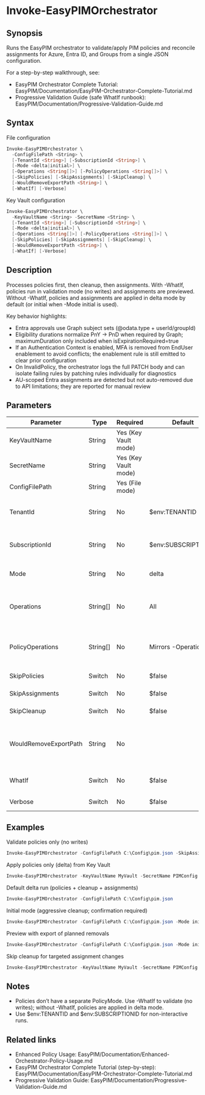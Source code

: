 # Invoke-EasyPIMOrchestrator

## Synopsis
Runs the EasyPIM orchestrator to validate/apply PIM policies and reconcile assignments for Azure, Entra ID, and Groups from a single JSON configuration.

For a step-by-step walkthrough, see:
- EasyPIM Orchestrator Complete Tutorial: EasyPIM/Documentation/EasyPIM-Orchestrator-Complete-Tutorial.md
- Progressive Validation Guide (safe WhatIf runbook): EasyPIM/Documentation/Progressive-Validation-Guide.md

## Syntax

File configuration
```powershell
Invoke-EasyPIMOrchestrator \
  -ConfigFilePath <String> \
  [-TenantId <String>] [-SubscriptionId <String>] \
  [-Mode <delta|initial>] \
  [-Operations <String[]>] [-PolicyOperations <String[]>] \
  [-SkipPolicies] [-SkipAssignments] [-SkipCleanup] \
  [-WouldRemoveExportPath <String>] \
  [-WhatIf] [-Verbose]
```

Key Vault configuration
```powershell
Invoke-EasyPIMOrchestrator \
  -KeyVaultName <String> -SecretName <String> \
  [-TenantId <String>] [-SubscriptionId <String>] \
  [-Mode <delta|initial>] \
  [-Operations <String[]>] [-PolicyOperations <String[]>] \
  [-SkipPolicies] [-SkipAssignments] [-SkipCleanup] \
  [-WouldRemoveExportPath <String>] \
  [-WhatIf] [-Verbose]
```

## Description
Processes policies first, then cleanup, then assignments. With -WhatIf, policies run in validation mode (no writes) and assignments are previewed. Without -WhatIf, policies and assignments are applied in delta mode by default (or initial when -Mode initial is used).

Key behavior highlights:
- Entra approvals use Graph subject sets (@odata.type + userId/groupId)
- Eligibility durations normalize PnY → PnD when required by Graph; maximumDuration only included when isExpirationRequired=true
- If an Authentication Context is enabled, MFA is removed from EndUser enablement to avoid conflicts; the enablement rule is still emitted to clear prior configuration
- On InvalidPolicy, the orchestrator logs the full PATCH body and can isolate failing rules by patching rules individually for diagnostics
- AU-scoped Entra assignments are detected but not auto-removed due to API limitations; they are reported for manual review

## Parameters

| Parameter | Type | Required | Default | Description |
|-----------|------|----------|---------|-------------|
| KeyVaultName | String | Yes (Key Vault mode) | | Azure Key Vault name that stores the JSON configuration |
| SecretName | String | Yes (Key Vault mode) | | Secret name containing the JSON configuration |
| ConfigFilePath | String | Yes (File mode) | | Local path to a JSON configuration file |
| TenantId | String | No | $env:TENANTID | Azure tenant ID (fallback to environment variable if omitted) |
| SubscriptionId | String | No | $env:SUBSCRIPTIONID | Azure subscription ID (fallback to environment variable if omitted) |
| Mode | String | No | delta | Reconcile mode for assignments: delta or initial |
| Operations | String[] | No | All | Assignment domains to process: All, AzureRoles, EntraRoles, GroupRoles |
| PolicyOperations | String[] | No | Mirrors -Operations | Policy domains to process: All, AzureRoles, EntraRoles, GroupRoles |
| SkipPolicies | Switch | No | $false | Skip policy processing |
| SkipAssignments | Switch | No | $false | Skip assignment creation/reconciliation |
| SkipCleanup | Switch | No | $false | Skip cleanup (do not remove assignments) |
| WouldRemoveExportPath | String | No | | Path to export planned/actual removals (JSON default, supports CSV when .csv extension is used) |
| WhatIf | Switch | No | $false | Show what would change without applying it |
| Verbose | Switch | No | $false | Emit detailed logs for troubleshooting |

## Examples

Validate policies only (no writes)
```powershell
Invoke-EasyPIMOrchestrator -ConfigFilePath C:\Config\pim.json -SkipAssignments -PolicyOperations EntraRoles -WhatIf
```

Apply policies only (delta) from Key Vault
```powershell
Invoke-EasyPIMOrchestrator -KeyVaultName MyVault -SecretName PIMConfig -SkipAssignments -PolicyOperations AzureRoles
```

Default delta run (policies + cleanup + assignments)
```powershell
Invoke-EasyPIMOrchestrator -ConfigFilePath C:\Config\pim.json
```

Initial mode (aggressive cleanup; confirmation required)
```powershell
Invoke-EasyPIMOrchestrator -ConfigFilePath C:\Config\pim.json -Mode initial
```

Preview with export of planned removals
```powershell
Invoke-EasyPIMOrchestrator -ConfigFilePath C:\Config\pim.json -Mode initial -WhatIf -WouldRemoveExportPath .\LOGS\preview.csv
```

Skip cleanup for targeted assignment changes
```powershell
Invoke-EasyPIMOrchestrator -KeyVaultName MyVault -SecretName PIMConfig -SkipCleanup
```

## Notes
- Policies don’t have a separate PolicyMode. Use -WhatIf to validate (no writes); without -WhatIf, policies are applied in delta mode.
- Use $env:TENANTID and $env:SUBSCRIPTIONID for non-interactive runs.

## Related links
- Enhanced Policy Usage: EasyPIM/Documentation/Enhanced-Orchestrator-Policy-Usage.md
- EasyPIM Orchestrator Complete Tutorial (step-by-step): EasyPIM/Documentation/EasyPIM-Orchestrator-Complete-Tutorial.md
- Progressive Validation Guide: EasyPIM/Documentation/Progressive-Validation-Guide.md

